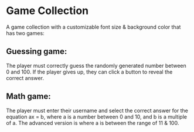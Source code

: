 # Game Collection
A game collection with a customizable font size & background color that has two games:

## Guessing game:
The player must correctly guess the randomly generated number between 0 and 100. If the player gives up, they can click a button to reveal the correct answer.

## Math game:
The player must enter their username and select the correct answer for the equation ax = b, where a is a number between 0 and 10, and b is a multiple of a. The advanced version is where a is between the range of 11 & 100.
